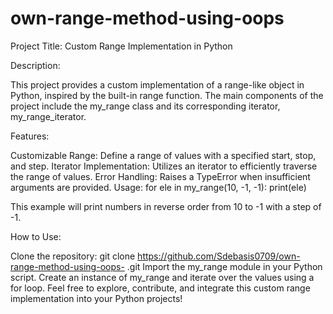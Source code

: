 # own-range-method-using-oops
Project Title: Custom Range Implementation in Python

Description:

This project provides a custom implementation of a range-like object in Python, inspired by the built-in range function. The main components of the project include the my_range class and its corresponding iterator, my_range_iterator.

Features:

Customizable Range: Define a range of values with a specified start, stop, and step.
Iterator Implementation: Utilizes an iterator to efficiently traverse the range of values.
Error Handling: Raises a TypeError when insufficient arguments are provided.
Usage:
for ele in my_range(10, -1, -1):
    print(ele)

This example will print numbers in reverse order from 10 to -1 with a step of -1.

How to Use:

Clone the repository: git clone https://github.com/Sdebasis0709/own-range-method-using-oops-
.git
Import the my_range module in your Python script.
Create an instance of my_range and iterate over the values using a for loop.
Feel free to explore, contribute, and integrate this custom range implementation into your Python projects!

